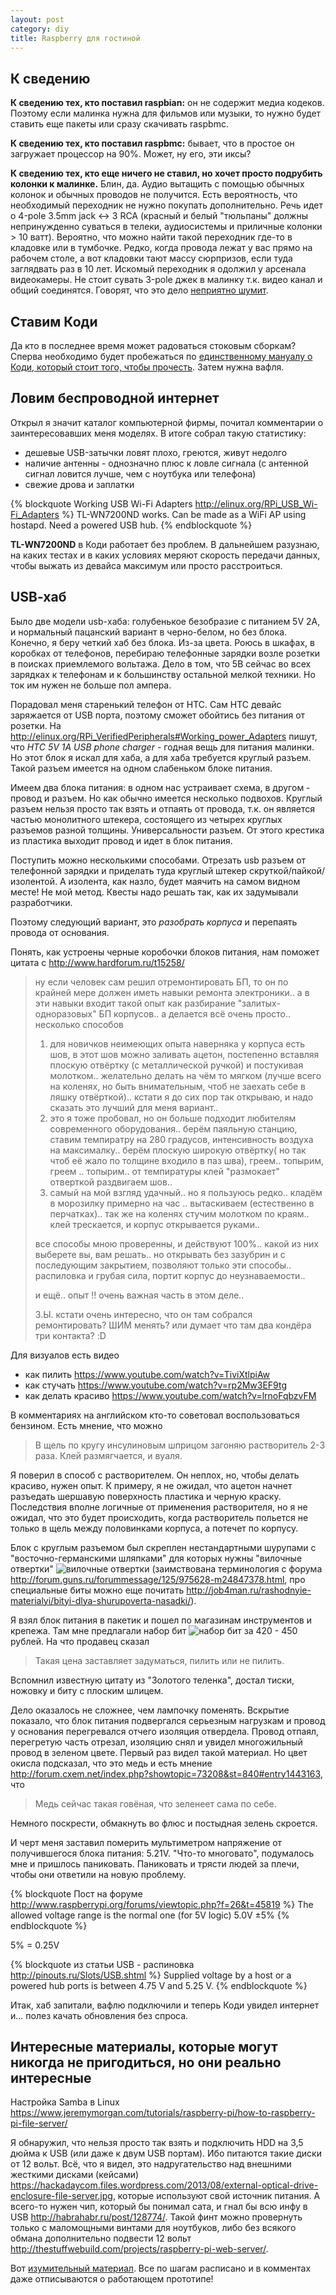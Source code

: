 ```yaml
---
layout: post
category: diy
title: Raspberry для гостиной
---
```


## К сведению

**К сведению тех, кто поставил raspbian:** он не содержит медиа кодеков. Поэтому если малинка нужна для фильмов или музыки, то нужно будет ставить еще пакеты или сразу скачивать raspbmc.

**К сведению тех, кто поставил raspbmc:** бывает, что в простое он загружает процессор на 90%. Может, ну его, эти иксы?

<!--more-->

**К сведению тех, кто еще ничего не ставил, но хочет просто подрубить колонки к малинке.** Блин, да. Аудио вытащить с помощью обычных колонок и обычных проводов не получится. Есть вероятность, что необходимый переходник не нужно покупать дополнительно. Речь идет о 4-pole 3.5mm jack <-> 3 RCA (красный и белый "тюльпаны" должны непринужденно суваться в телеки, аудиосистемы и приличные колонки > 10 ватт). Вероятно, что можно найти такой переходник где-то в кладовке или в тумбочке. Редко, когда провода лежат у вас прямо на рабочем столе, а вот кладовки тают массу сюрпризов, если туда заглядвать раз в 10 лет. Искомый переходник я одолжил у арсенала видеокамеры.
Не стоит сувать 3-pole джек в малинку т.к. видео канал и общий соединятся. Говорят, что это дело [неприятно шумит][шум].

## Ставим Коди

Да кто в последнее время может радоваться стоковым сборкам? Сперва необходимо будет пробежаться по [единственному мануалу о Коди, который стоит того, чтобы прочесть][настройка коди]. Затем нужна вафля.


## Ловим беспроводной интернет

Открыл я значит каталог компьютерной фирмы, почитал комментарии о заинтересовавших меня моделях. В итоге собрал такую статистику:

- дешевые USB-затычки ловят плохо, греются, живут недолго
- наличие антенны - однозначно плюс к ловле сигнала (с антенной сигнал ловится лучше, чем с ноутбука или телефона)
- свежие дрова и заплатки

{% blockquote Working USB Wi-Fi Adapters http://elinux.org/RPi_USB_Wi-Fi_Adapters %}
TL-WN7200ND works. Can be made as a WiFi AP using hostapd. Need a powered USB hub.
{% endblockquote %}


**TL-WN7200ND** в Коди работает без проблем. В дальнейшем разузнаю, на каких тестах и в каких условиях меряют скорость передачи данных, чтобы выжать из девайса максимум или просто расстроиться.

## USB-xаб

Было две модели usb-хаба: голубенькое безобразие с питанием 5V 2A, и нормальный пацанский вариант в черно-белом, но без блока. Конечно, я беру четкий хаб без блока. Из-за цвета. Роюсь в шкафах, в коробках от телефонов, перебираю телефонные зарядки возле розетки в поисках приемлемого вольтажа. Дело в том, что 5В сейчас во всех зарядках к телефонам и к большинству остальной мелкой техники. Но ток им нужен не больше пол ампера.

Порадовал меня старенький телефон от HTC. Сам HTC девайс заряжается от USB порта, поэтому сможет обойтись без питания от розетки. На <http://elinux.org/RPi_VerifiedPeripherals#Working_power_Adapters> пишут, что *HTC 5V 1A USB phone charger* - годная вещь для питания малинки. Но этот блок я искал для хаба, а для хаба требуется круглый разъем. Такой разъем имеется на одном слабеньком блоке питания. 



Имеем два блока питания: в одном нас устраивает схема, в другом - провод и разъем. Но как обычно имеется несколько подвохов. Круглый разъем нельзя просто так взять и отпаять от провода, т.к. он является частью монолитного штекера, состоящего из четырех круглых разъемов разной толщины. Универсальности разъем. От этого крестика из пластика выходит провод и идет в блок питания. 

Поступить можно несколькими способами. Отрезать usb разъем от телефонной зарядки и приделать туда круглый штекер скруткой/пайкой/изолентой. А изолента, как назло, будет маячить на самом видном месте! Не мой метод. Квесты надо решать так, как их задумывали разработчики. 

Поэтому следующий вариант, это *разобрать корпуса* и перепаять провода от основания.

Понять, как устроены черные коробочки блоков питания, нам поможет цитата с <http://www.hardforum.ru/t15258/>

> ну если человек сам решил отремонтировать БП, то он по крайней мере должен иметь навыки ремонта электроники.. а в эти навыки входит такой опыт как разбирание "залитых-одноразовых" БП корпусов..
> а делается всё очень просто.. несколько способов
> 1) для новичков неимеющих опыта
> наверняка у корпуса есть шов, в этот шов можно заливать ацетон, постепенно вставляя плоскую отвёртку (с металлической ручкой) и постукивая молотком..
> желательно делать на чём то мягком (лучше всего на коленях, но быть внимательным, чтоб не заехать себе в ляшку отвёрткой).. кстати я до сих пор так открываю, и надо сказать это лучший для меня вариант..
> 2) это я тоже пробовал, но он больше подходит любителям современного оборудования..
> берём паяльную станцию, ставим темпиратру на 280 градусов, интенсивность воздуха на максималку..
> берём плоскую широкую отвёртку( но так чтоб её жало по толщине входило в паз шва), греем.. топырим, греем .. топырим..
> от темпиратуры клей "размокает" отверткой раздвигаем шов..
> 3) самый на мой взгляд удачный.. но я пользуюсь редко..
> кладём в морозилку примерно на час .. вытаскиваем (естественно в перчатках)..
> так же на коленях стучим молотком по краям.. клей трескается, и корпус открывается руками..
>
> все способы мною проверенны, и действуют 100%.. какой из них выберете вы, вам решать.. но открывать без зазубрин и с последующим закрытием, позволяют только эти способы.. распиловка и грубая сила, портит корпус до неузнаваемости..
>
> и ещё.. опыт !! очень важная часть в этом деле..
>
> З.Ы. кстати очень интересно, что он там собрался ремонтировать? ШИМ менять? или думает что там два кондёра три контакта? :D

Для визуалов есть видео

- как пилить <https://www.youtube.com/watch?v=TiviXtlpiAw>
- как стучать <https://www.youtube.com/watch?v=rp2Mw3EF9tg>
- как делать красиво <https://www.youtube.com/watch?v=lrnoFqbzvFM>

В комментариях на английском кто-то советовал воспользоваться бензином. Есть мнение, что можно

> В щель по кругу инсулиновым шприцом загоняю растворитель 2-3 раза. Клей размягчается, и вуаля.﻿

Я поверил в способ с растворителем. Он неплох, но, чтобы делать красиво, нужен опыт. К примеру, я не ожидал, что ацетон начнет разъедать шершавую поверхность пластика и черную краску. Последствия вполне логичные от применения растворителя, но я не ожидал, что это будет происходить, когда растворитель польется не только в щель между половинками корпуса, а потечет по корпусу.


Блок с круглым разъемом был скреплен нестандартными шурупами с "восточно-германскими шляпками" для которых нужны "вилочные отвертки" ![вилочные отвертки](http://i2.guns.ru/forums/icons/forum_pictures/005997/5997146.jpg "вилочные отвертки") (заимствована терминология с форума <http://forum.guns.ru/forummessage/125/975628-m24847378.html>, про специальные биты можно еще почитать <http://job4man.ru/rashodnyie-materialyi/bityi-dlya-shurupoverta-nasadki/>).


Я взял блок питания в пакетик и пошел по магазинам инструментов и крепежа. Там мне предлагали набор бит ![набор бит](http://i2.guns.ru/forums/icons/forum_pictures/005997/5997727.jpg "набор бит") за 420 - 450 рублей. 
На что продавец сказал

> Такая цена заставляет задуматься, пилить или не пилить.

Вспомнил известную цитату из "Золотого теленка", достал тиски, ножовку и биту с плоским шлицем.

Дело оказалось не сложнее, чем лампочку поменять. Вскрытие показало, что блок питания подвергался серьезным нагрузкам и провод у основания перегревался отчего изоляция отвердела. Провод отпаял, перегретую часть отрезал, изоляцию снял и увидел многожильный провод в зеленом цвете. Первый раз видел такой материал. Но цвет окисла подсказал, что это медь и есть мнение <http://forum.cxem.net/index.php?showtopic=73208&st=840#entry1443163>, что

> Медь сейчас такая говёная, что зеленеет сама по себе.

Немного поскрести, обмакнуть во флюс и постыдная зелень скроется. 


И черт меня заставил померить мультиметром напряжение от получившегося блока питания: 5.21V. "Что-то многовато", подумалось мне и пришлось паниковать. Паниковать и трясти людей за плечи, чтобы они ответили на новую проблему.

{% blockquote Пост на форуме http://www.raspberrypi.org/forums/viewtopic.php?f=26&t=45819 %}
The allowed voltage range is the normal one (for 5V logic) 5.0V ±5% 
{% endblockquote %}

5% = 0.25V

{% blockquote из статьи USB - распиновка http://pinouts.ru/Slots/USB.shtml %}
Supplied voltage by a host or a powered hub ports is between 4.75 V and 5.25 V.
{% endblockquote %}


Итак, хаб запитали, вафлю подключили и теперь Коди увидел интернет и... полез качать обновления без спроса.

## Интересные материалы, которые могут никогда не пригодиться, но они реально интересные

Настройка Samba в Linux <https://www.jeremymorgan.com/tutorials/raspberry-pi/how-to-raspberry-pi-file-server/>

Я обнаружил, что нельзя просто так взять и подключить HDD на 3,5 дюйма к USB (или даже к двум USB портам). Ибо питаются такие диски от 12 вольт. Всё, что я видел, это надругательство над внешними жесткими дисками (кейсами) <https://hackadaycom.files.wordpress.com/2013/08/external-optical-drive-enclosure-file-server.jpg>, которые используют свой источник питания.
А всего-то нужен чип, который бы понимал сата, и гнал бы всю инфу в USB <http://habrahabr.ru/post/128774/>. Такой финт можно провернуть только с маломощными винтами для ноутбуков, либо без всякого обмана дополнительно подвести 12 вольт <http://thestuffwebuild.com/projects/raspberry-pi-web-server/>.

Вот [изумительный материал][изумительный материал]. Все по шагам расписано и в комментах даже отписываются о работающем прототипе!

[изумительный материал]: http://ondevices.ru/tech/computers/sata-usb.html
[шум]: http://www.raspberrypi-spy.co.uk/2014/07/raspberry-pi-model-b-3-5mm-audiovideo-jack/
[настройка коди]: http://mymediaexperience.com/raspberry-pi-xbmc-with-raspbmc/


